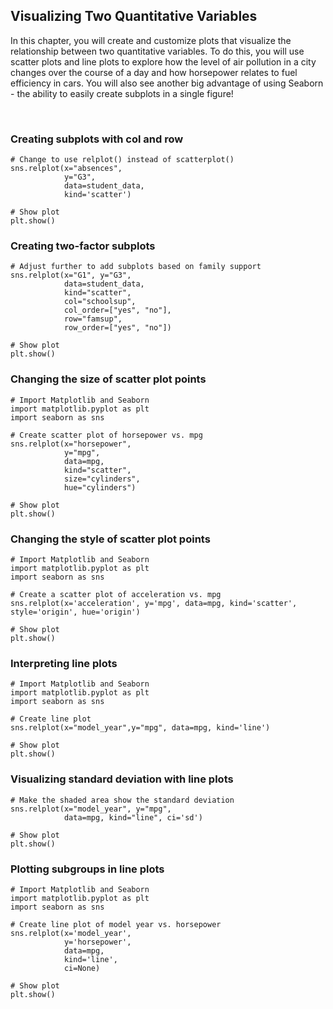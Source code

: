 ## Visualizing Two Quantitative Variables

In this chapter, you will create and customize plots that visualize the relationship between two quantitative variables. To do this, you will use scatter plots and line plots to explore how the level of air pollution in a city changes over the course of a day and how horsepower relates to fuel efficiency in cars. You will also see another big advantage of using Seaborn - the ability to easily create subplots in a single figure!

<br>

### Creating subplots with col and row

```
# Change to use relplot() instead of scatterplot()
sns.relplot(x="absences",
            y="G3",
            data=student_data,
            kind='scatter')

# Show plot
plt.show()
```

### Creating two-factor subplots

```
# Adjust further to add subplots based on family support
sns.relplot(x="G1", y="G3",
            data=student_data,
            kind="scatter",
            col="schoolsup",
            col_order=["yes", "no"],
            row="famsup",
            row_order=["yes", "no"])

# Show plot
plt.show()
```

### Changing the size of scatter plot points

```
# Import Matplotlib and Seaborn
import matplotlib.pyplot as plt
import seaborn as sns

# Create scatter plot of horsepower vs. mpg
sns.relplot(x="horsepower",
            y="mpg",
            data=mpg,
            kind="scatter",
            size="cylinders",
            hue="cylinders")

# Show plot
plt.show()
```

### Changing the style of scatter plot points

```
# Import Matplotlib and Seaborn
import matplotlib.pyplot as plt
import seaborn as sns

# Create a scatter plot of acceleration vs. mpg
sns.relplot(x='acceleration', y='mpg', data=mpg, kind='scatter', style='origin', hue='origin')

# Show plot
plt.show()
```

### Interpreting line plots

```
# Import Matplotlib and Seaborn
import matplotlib.pyplot as plt
import seaborn as sns

# Create line plot
sns.relplot(x="model_year",y="mpg", data=mpg, kind='line')

# Show plot
plt.show()
```

### Visualizing standard deviation with line plots

```
# Make the shaded area show the standard deviation
sns.relplot(x="model_year", y="mpg",
            data=mpg, kind="line", ci='sd')

# Show plot
plt.show()
```

### Plotting subgroups in line plots

```
# Import Matplotlib and Seaborn
import matplotlib.pyplot as plt
import seaborn as sns

# Create line plot of model year vs. horsepower
sns.relplot(x='model_year',
            y='horsepower',
            data=mpg,
            kind='line',
            ci=None)

# Show plot
plt.show()
```